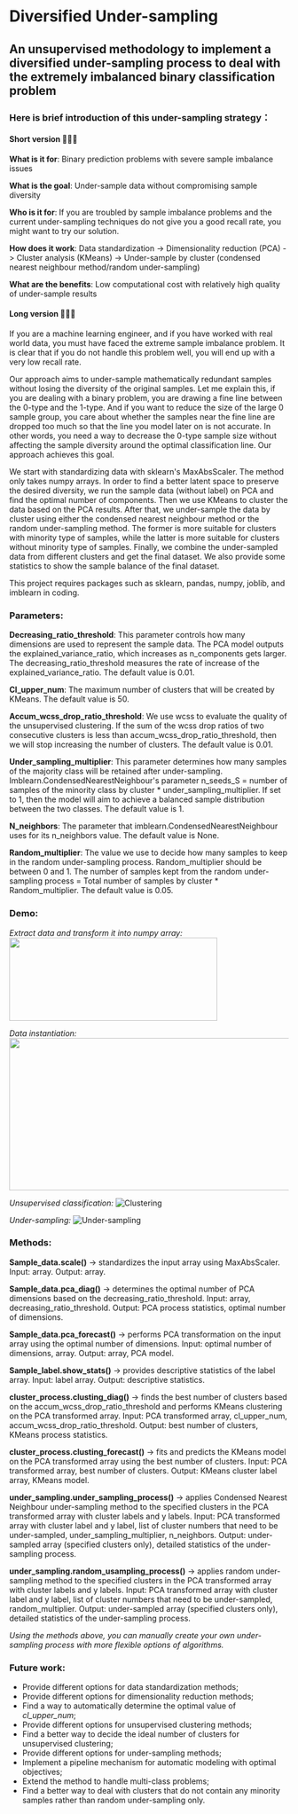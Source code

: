 # Diversified Under-sampling
## An unsupervised methodology to implement a diversified under-sampling process to deal with the extremely imbalanced binary classification problem
### Here is brief introduction of this under-sampling strategy：
#### Short version 🔑🔑🔑
**What is it for**: Binary prediction problems with severe sample imbalance issues

**What is the goal**: Under-sample data without compromising sample diversity

**Who is it for**: If you are troubled by sample imbalance problems and the current under-sampling techniques do not give you a good recall rate, you might want to try our solution.

**How does it work**: Data standardization -> Dimensionality reduction (PCA) -> Cluster analysis (KMeans) -> Under-sample by cluster (condensed nearest neighbour method/random under-sampling) 

**What are the benefits**: Low computational cost with relatively high quality of under-sample results
#### Long version 📖📖📖
If you are a machine learning engineer, and if you have worked with real world data, you must have faced the extreme sample imbalance problem. It is clear that if you do not handle this problem well, you will end up with a very low recall rate.

Our approach aims to under-sample mathematically redundant samples without losing the diversity of the original samples. Let me explain this, if you are dealing with a binary problem, you are drawing a fine line between the 0-type and the 1-type. And if you want to reduce the size of the large 0 sample group, you care about whether the samples near the fine line are dropped too much so that the line you model later on is not accurate. In other words, you need a way to decrease the 0-type sample size without affecting the sample diversity around the optimal classification line. Our approach achieves this goal.

We start with standardizing data with sklearn's MaxAbsScaler. The method only takes numpy arrays. In order to find a better latent space to preserve the desired diversity, we run the sample data (without label) on PCA and find the optimal number of components. Then we use KMeans to cluster the data based on the PCA results. After that, we under-sample the data by cluster using either the condensed nearest neighbour method or the random under-sampling method. The former is more suitable for clusters with minority type of samples, while the latter is more suitable for clusters without minority type of samples. Finally, we combine the under-sampled data from different clusters and get the final dataset. We also provide some statistics to show the sample balance of the final dataset.

This project requires packages such as sklearn, pandas, numpy, joblib, and imblearn in coding.

### Parameters:
**Decreasing_ratio_threshold**: This parameter controls how many dimensions are used to represent the sample data. The PCA model outputs the explained_variance_ratio, which increases as n_components gets larger. The decreasing_ratio_threshold measures the rate of increase of the explained_variance_ratio. The default value is 0.01.

**Cl_upper_num**: The maximum number of clusters that will be created by KMeans. The default value is 50.

**Accum_wcss_drop_ratio_threshold**: We use wcss to evaluate the quality of the unsupervised clustering. If the sum of the wcss drop ratios of two consecutive clusters is less than accum_wcss_drop_ratio_threshold, then we will stop increasing the number of clusters. The default value is 0.01.

**Under_sampling_multiplier**: This parameter determines how many samples of the majority class will be retained after under-sampling. Imblearn.CondensedNearestNeighbour's parameter n_seeds_S = number of samples of the minority class by cluster * under_sampling_multiplier. If set to 1, then the model will aim to achieve a balanced sample distribution between the two classes. The default value is 1.

**N_neighbors**: The parameter that imblearn.CondensedNearestNeighbour uses for its n_neighbors value. The default value is None.

**Random_multiplier**: The value we use to decide how many samples to keep in the random under-sampling process. Random_multiplier should be between 0 and 1. The number of samples kept from the random under-sampling process = Total number of samples by cluster * Random_multiplier. The default value is 0.05.
### Demo:
*Extract data and transform it into numpy array:* <br>
<img src="https://github.com/ReidZhuang/diversified_under_sampling/assets/153153143/656b43a4-ebda-4980-9305-b80fb8ba5094" width="375" height="150">

*Data instantiation:* <br>
<img src="https://github.com/ReidZhuang/diversified_under_sampling/assets/153153143/868cb5e2-3b5e-4331-aca0-bcc308f6e9a6" width="525" height="275">

*Unsupervised classification:*
![Clustering](https://github.com/ReidZhuang/diversified_under_sampling/assets/153153143/eed2692e-6ac5-4504-bf4e-cc02a77220c0)

*Under-sampling:*
![Under-sampling](https://github.com/ReidZhuang/diversified_under_sampling/assets/153153143/e38fffab-f0dd-47da-a0cc-2819619a8fd4)

### Methods:
**Sample_data.scale()** -> standardizes the input array using MaxAbsScaler. Input: array. Output: array.

**Sample_data.pca_diag()** -> determines the optimal number of PCA dimensions based on the decreasing_ratio_threshold. Input: array, decreasing_ratio_threshold. Output: PCA process statistics, optimal number of dimensions.

**Sample_data.pca_forecast()** -> performs PCA transformation on the input array using the optimal number of dimensions. Input: optimal number of dimensions, array. Output: array, PCA model.

**Sample_label.show_stats()** -> provides descriptive statistics of the label array. Input: label array. Output: descriptive statistics.

**cluster_process.clusting_diag()** -> finds the best number of clusters based on the accum_wcss_drop_ratio_threshold and performs KMeans clustering on the PCA transformed array. Input: PCA transformed array, cl_upper_num, accum_wcss_drop_ratio_threshold. Output: best number of clusters, KMeans process statistics.

**cluster_process.clusting_forecast()** -> fits and predicts the KMeans model on the PCA transformed array using the best number of clusters. Input: PCA transformed array, best number of clusters. Output: KMeans cluster label array, KMeans model.

**under_sampling.under_sampling_process()** -> applies Condensed Nearest Neighbour under-sampling method to the specified clusters in the PCA transformed array with cluster labels and y labels. Input: PCA transformed array with cluster label and y label, list of cluster numbers that need to be under-sampled, under_sampling_multiplier, n_neighbors. Output: under-sampled array (specified clusters only), detailed statistics of the under-sampling process.

**under_sampling.random_usampling_process()** -> applies random under-sampling method to the specified clusters in the PCA transformed array with cluster labels and y labels. Input: PCA transformed array with cluster label and y label, list of cluster numbers that need to be under-sampled, random_multiplier. Output: under-sampled array (specified clusters only), detailed statistics of the under-sampling process.

*Using the methods above, you can manually create your own under-sampling process with more flexible options of algorithms.*
### Future work:
- Provide different options for data standardization methods;
- Provide different options for dimensionality reduction methods;
- Find a way to automatically determine the optimal value of *cl_upper_num*;
- Provide different options for unsupervised clustering methods;
- Find a better way to decide the ideal number of clusters for unsupervised clustering;
- Provide different options for under-sampling methods;
- Implement a pipeline mechanism for automatic modeling with optimal objectives;
- Extend the method to handle multi-class problems;
- Find a better way to deal with clusters that do not contain any minority samples rather than random under-sampling only.




